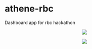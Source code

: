 # athene-rbc
Dashboard app for rbc hackathon

<p align="center">
  <img src="https://jonaac.github.io/img/athene1.jpg">
</p>

<p align="center">
  <img src="https://jonaac.github.io/img/athene2.jpg">
</p>
